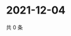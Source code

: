 # 2021-12-04

共 0 条

<!-- BEGIN WEIBO -->
<!-- 最后更新时间 Sat Dec 04 2021 19:11:45 GMT+0800 (China Standard Time) -->

<!-- END WEIBO -->
